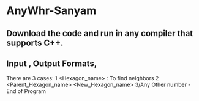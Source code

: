 # AnyWhr-Sanyam


## Download the code and run in any compiler that supports C++.

## Input , Output Formats,

There are 3 cases:
 1 <Hexagon_name> : To find neighbors
 2 <Parent_Hexagon_name> <New_Hexagon_name> <Side>
 3/Any Other number - End of Program

